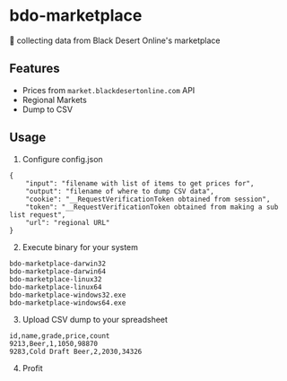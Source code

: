 # bdo-marketplace
💱 collecting data from Black Desert Online's marketplace

## Features
- Prices from `market.blackdesertonline.com` API
- Regional Markets
- Dump to CSV

## Usage
1. Configure config.json
```
{
	"input": "filename with list of items to get prices for",
	"output": "filename of where to dump CSV data",
	"cookie": "__RequestVerificationToken obtained from session",
	"token": "__RequestVerificationToken obtained from making a sub list request",
	"url": "regional URL"
}
```
2. Execute binary for your system
```
bdo-marketplace-darwin32
bdo-marketplace-darwin64
bdo-marketplace-linux32
bdo-marketplace-linux64
bdo-marketplace-windows32.exe
bdo-marketplace-windows64.exe
```
3. Upload CSV dump to your spreadsheet
```
id,name,grade,price,count
9213,Beer,1,1050,98870
9283,Cold Draft Beer,2,2030,34326
```
4. Profit
